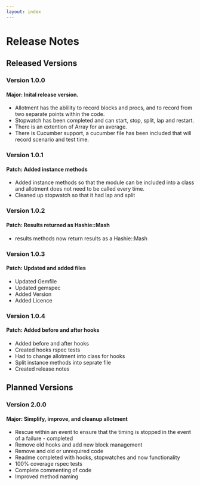 ```yaml
---
layout: index
---
```


# Release Notes
## Released Versions
### Version 1.0.0
#### Major: Inital release version.
 * Allotment has the ablility to record blocks and procs, and to record from two separate points within the code.
 * Stopwatch has been completed and can start, stop, split, lap and restart.
 * There is an extention of Array for an average.
 * There is Cucumber support, a cucumber file has been included that will record scenario and test time.

### Version 1.0.1
#### Patch: Added instance methods
 * Added instance methods so that the module can be included into a class and allotment does not need to be called every time.
 * Cleaned up stopwatch so that it had lap and split

### Version 1.0.2
#### Patch: Results returned as Hashie::Mash
 * results methods now return results as a Hashie::Mash

### Version 1.0.3
#### Patch: Updated and added files
 * Updated Gemfile
 * Updated gemspec
 * Added Version
 * Added Licence

### Version 1.0.4
#### Patch: Added before and after hooks
 * Added before and after hooks
 * Created hooks rspec tests
 * Had to change allotment into class for hooks
 * Split instance methods into seprate file
 * Created release notes

## Planned Versions
### Version 2.0.0
#### Major: Simplify, improve, and cleanup allotment
 * Rescue within an event to ensure that the timing is stopped in the event of a failure - completed
 * Remove old hooks and add new block management
 * Remove and old or unrequired code
 * Readme completed with hooks, stopwatches and now functionality
 * 100% coverage rspec tests
 * Complete commenting of code
 * Improved method naming
